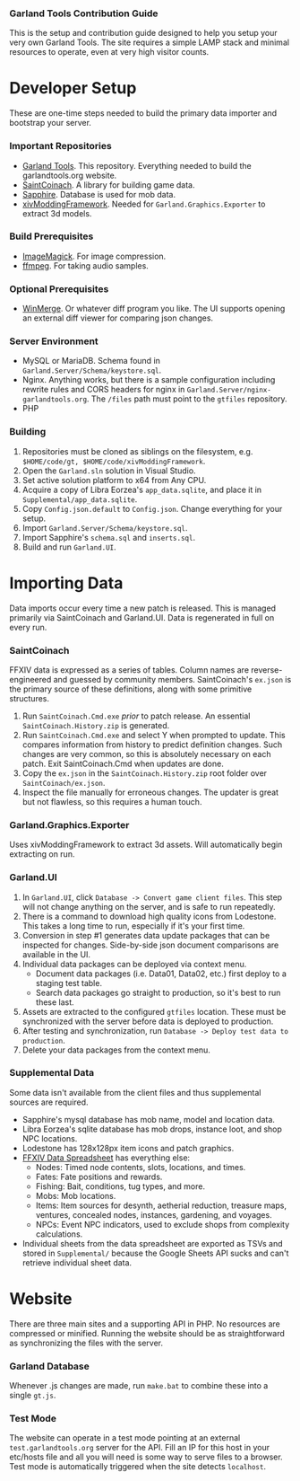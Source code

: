 ### Garland Tools Contribution Guide

This is the setup and contribution guide designed to help you setup your very own Garland Tools.  The site requires a simple LAMP stack and minimal resources to operate, even at very high visitor counts.

# Developer Setup
These are one-time steps needed to build the primary data importer and bootstrap your server.

### Important Repositories
* [Garland Tools](https://github.com/ufx/GarlandTools).  This repository.  Everything needed to build the garlandtools.org website.
* [SaintCoinach](https://github.com/ufx/SaintCoinach).  A library for building game data.
* [Sapphire](https://github.com/SapphireServer/Sapphire).  Database is used for mob data.
* [xivModdingFramework](https://github.com/liinko/xivModdingFramework).  Needed for `Garland.Graphics.Exporter` to extract 3d models.

### Build Prerequisites
* [ImageMagick](https://www.imagemagick.org/). For image compression.
* [ffmpeg](https://ffmpeg.org/). For taking audio samples.

### Optional Prerequisites
* [WinMerge](http://winmerge.org/). Or whatever diff program you like.  The UI supports opening an external diff viewer for comparing json changes.

### Server Environment
* MySQL or MariaDB.  Schema found in `Garland.Server/Schema/keystore.sql`.
* Nginx.  Anything works, but there is a sample configuration including rewrite rules and CORS headers for nginx in `Garland.Server/nginx-garlandtools.org`.  The `/files` path must point to the `gtfiles` repository.
* PHP

### Building
1. Repositories must be cloned as siblings on the filesystem, e.g. `$HOME/code/gt, $HOME/code/xivModdingFramework`.
1. Open the `Garland.sln` solution in Visual Studio.
1. Set active solution platform to x64 from Any CPU.
1. Acquire a copy of Libra Eorzea's `app_data.sqlite`, and place it in `Supplemental/app_data.sqlite`.
1. Copy `Config.json.default` to `Config.json`.  Change everything for your setup.
1. Import `Garland.Server/Schema/keystore.sql`.
1. Import Sapphire's `schema.sql` and `inserts.sql`.
1. Build and run `Garland.UI`.

# Importing Data
Data imports occur every time a new patch is released.  This is managed primarily via SaintCoinach and Garland.UI.  Data is regenerated in full on every run.

### SaintCoinach
FFXIV data is expressed as a series of tables.  Column names are reverse-engineered and guessed by community members.  SaintCoinach's `ex.json` is the primary source of these definitions, along with some primitive structures.

1. Run `SaintCoinach.Cmd.exe` _prior_ to patch release.  An essential `SaintCoinach.History.zip` is generated.
2. Run `SaintCoinach.Cmd.exe` and select Y when prompted to update.  This compares information from history to predict definition changes.  Such changes are very common, so this is absolutely necessary on each patch.  Exit SaintCoinach.Cmd when updates are done.
3. Copy the `ex.json` in the `SaintCoinach.History.zip` root folder over `SaintCoinach/ex.json`.
4. Inspect the file manually for erroneous changes.  The updater is great but not flawless, so this requires a human touch.

### Garland.Graphics.Exporter
Uses xivModdingFramework to extract 3d assets.  Will automatically begin extracting on run.

### Garland.UI
1. In `Garland.UI`, click `Database -> Convert game client files`.  This step will not change anything on the server, and is safe to run repeatedly.
1. There is a command to download high quality icons from Lodestone.  This takes a long time to run, especially if it's your first time.
1. Conversion in step #1 generates data update packages that can be inspected for changes.  Side-by-side json document comparisons are available in the UI.
1. Individual data packages can be deployed via context menu.
    * Document data packages (i.e. Data01, Data02, etc.) first deploy to a staging test table.
    * Search data packages go straight to production, so it's best to run these last.
1. Assets are extracted to the configured `gtfiles` location.  These must be synchronized with the server before data is deployed to production.
1. After testing and synchronization, run `Database -> Deploy test data to production`.
1. Delete your data packages from the context menu.

### Supplemental Data
Some data isn't available from the client files and thus supplemental sources are required.
* Sapphire's mysql database has mob name, model and location data.
* Libra Eorzea's sqlite database has mob drops, instance loot, and shop NPC locations.
* Lodestone has 128x128px item icons and patch graphics.
* [FFXIV Data Spreadsheet](https://docs.google.com/spreadsheets/d/1hEj9KCDv0TT1NiGJ0S7afS4hfGMPb6tetqXQetYETUE/edit) has everything else:
    * Nodes: Timed node contents, slots, locations, and times.
    * Fates: Fate positions and rewards.
    * Fishing: Bait, conditions, tug types, and more.
    * Mobs: Mob locations.
    * Items: Item sources for desynth, aetherial reduction, treasure maps, ventures, concealed nodes, instances, gardening, and voyages.
    * NPCs: Event NPC indicators, used to exclude shops from complexity calculations.
* Individual sheets from the data spreadsheet are exported as TSVs and stored in `Supplemental/` because the Google Sheets API sucks and can't retrieve individual sheet data.

# Website
There are three main sites and a supporting API in PHP.  No resources are compressed or minified.  Running the website should be as straightforward as synchronizing the files with the server.

### Garland Database
Whenever .js changes are made, run `make.bat` to combine these into a single `gt.js`.

### Test Mode
The website can operate in a test mode pointing at an external `test.garlandtools.org` server for the API.  Fill an IP for this host in your etc/hosts file and all you will need is some way to serve files to a browser.  Test mode is automatically triggered when the site detects `localhost`.

